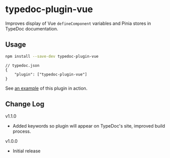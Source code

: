 # typedoc-plugin-vue

Improves display of Vue `defineComponent` variables and Pinia stores in TypeDoc documentation.

## Usage

```bash
npm install --save-dev typedoc-plugin-vue
```

```jsonc
// typedoc.json
{
    "plugin": ["typedoc-plugin-vue"]
}
```

See [an example](https://gerritbirkeland.com/typedoc-plugin-vue/classes/HelloWorld.html) of this plugin in action.

## Change Log

v1.1.0

-   Added keywords so plugin will appear on TypeDoc's site, improved build process.

v1.0.0

-   Initial release
